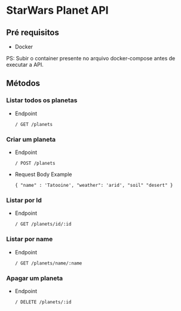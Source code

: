 # StarWars Planet API

## Pré requisitos

- Docker

PS: Subir o container presente no arquivo docker-compose antes de executar a API.

## Métodos

### Listar todos os planetas

- Endpoint

  `/ GET /planets`

### Criar um planeta

- Endpoint

  `/ POST /planets`

- Request Body Example

  `{ "name" : 'Tatooine', "weather": 'arid', "soil" "desert" }`

### Listar por Id

- Endpoint

  `/ GET /planets/id/:id`

### Listar por name

- Endpoint

  `/ GET /planets/name/:name`

### Apagar um planeta

- Endpoint

  `/ DELETE /planets/:id`
